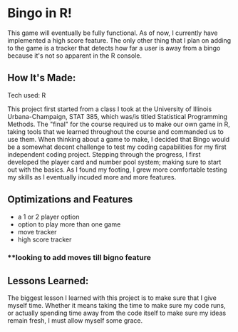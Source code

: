 # Bingo in R! 
This game will eventually be fully functional. As of now, I currently have implemented a high score feature. The only other thing that I plan on adding to the game is a tracker that detects how far a user is away from a bingo because it's not so apparent in the R console.



## How It's Made:
Tech used: R

This project first started from a class I took at the University of Illinois Urbana-Champaign, STAT 385, which was/is titled Statistical Programming Methods. The "final" for the course required us to make our own game in R, taking tools that we learned throughout the course and commanded us to use them. When thinking about a game to make, I decided that Bingo would be a somewhat decent challenge to test my coding capabilities for my first independent coding project. Stepping through the progress, I first developed the player card and number pool system; making sure to start out with the basics. As I found my footing, I grew more comfortable testing my skills as I eventually incuded more and more features.


## Optimizations and Features

- a 1 or 2 player option
- option to play more than one game
- move tracker
- high score tracker

### **looking to add moves till bigno feature


## Lessons Learned:
The biggest lesson I learned with this project is to make sure that I give myself time. Whether it means taking the time to make sure my code runs, or actually spending time away from the code itself to make sure my ideas remain fresh, I must allow myself some grace.

